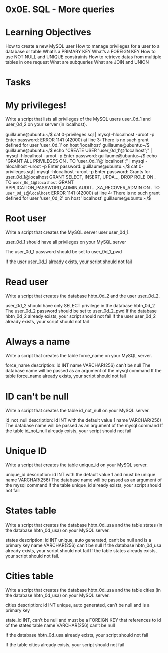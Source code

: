 # 0x0E. SQL - More queries
# Learning Objectives
How to create a new MySQL user
How to manage privileges for a user to a database or table
What’s a PRIMARY KEY
What’s a FOREIGN KEY
How to use NOT NULL and UNIQUE constraints
How to retrieve datas from multiple tables in one request
What are subqueries
What are JOIN and UNION

# Tasks

# My privileges!
Write a script that lists all privileges of the MySQL users user_0d_1 and user_0d_2 on your server (in localhost).

guillaume@ubuntu:~/$ cat 0-privileges.sql | mysql -hlocalhost -uroot -p
Enter password:
ERROR 1141 (42000) at line 3: There is no such grant defined for user 'user_0d_1' on host 'localhost'
guillaume@ubuntu:~/$
guillaume@ubuntu:~/$ echo "CREATE USER 'user_0d_1'@'localhost';" |  mysql -hlocalhost -uroot -p
Enter password:
guillaume@ubuntu:~/$ echo "GRANT ALL PRIVILEGES ON *.* TO 'user_0d_1'@'localhost';" |  mysql -hlocalhost -uroot -p
Enter password:
guillaume@ubuntu:~/$ cat 0-privileges.sql | mysql -hlocalhost -uroot -p
Enter password:
Grants for user_0d_1@localhost
GRANT SELECT, INSERT, UPDA..., DROP ROLE ON *.* TO `user_0d_1`@`localhost`
GRANT APPLICATION_PASSWORD_ADMIN,AUDIT...,XA_RECOVER_ADMIN ON *.* TO `user_0d_1`@`localhost`
ERROR 1141 (42000) at line 4: There is no such grant defined for user 'user_0d_2' on host 'localhost'
guillaume@ubuntu:~/$

# Root user
Write a script that creates the MySQL server user user_0d_1.

user_0d_1 should have all privileges on your MySQL server

The user_0d_1 password should be set to user_0d_1_pwd

If the user user_0d_1 already exists, your script should not fail

# Read user
Write a script that creates the database hbtn_0d_2 and the user user_0d_2.

user_0d_2 should have only SELECT privilege in the database hbtn_0d_2
The user_0d_2 password should be set to user_0d_2_pwd
If the database hbtn_0d_2 already exists, your script should not fail
If the user user_0d_2 already exists, your script should not fail

# Always a name
Write a script that creates the table force_name on your MySQL server.

force_name description:
id INT
name VARCHAR(256) can’t be null
The database name will be passed as an argument of the mysql command
If the table force_name already exists, your script should not fail

# ID can't be null
Write a script that creates the table id_not_null on your MySQL server.

id_not_null description:
id INT with the default value 1
name VARCHAR(256)
The database name will be passed as an argument of the mysql command
If the table id_not_null already exists, your script should not fail

# Unique ID
Write a script that creates the table unique_id on your MySQL server.

unique_id description:
id INT with the default value 1 and must be unique
name VARCHAR(256)
The database name will be passed as an argument of the mysql command
If the table unique_id already exists, your script should not fail

# States table
Write a script that creates the database hbtn_0d_usa and the table states (in the database hbtn_0d_usa) on your MySQL server.

states description:
id INT unique, auto generated, can’t be null and is a primary key
name VARCHAR(256) can’t be null
If the database hbtn_0d_usa already exists, your script should not fail
If the table states already exists, your script should not fail.

# Cities table
Write a script that creates the database hbtn_0d_usa and the table cities (in the database hbtn_0d_usa) on your MySQL server.

cities description:
id INT unique, auto generated, can’t be null and is a primary key

state_id INT, can’t be null and must be a FOREIGN KEY that references to id of the states table
name VARCHAR(256) can’t be null

If the database hbtn_0d_usa already exists, your script should not fail

If the table cities already exists, your script should not fail
